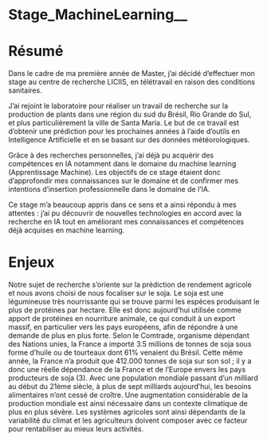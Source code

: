 # Stage_MachineLearning__
# Résumé
Dans le cadre de ma première année de Master, j’ai décidé d’effectuer mon stage au centre de recherche LICIIS, en télétravail en raison des conditions sanitaires.

J’ai rejoint le laboratoire pour réaliser un travail de recherche sur la production de plants dans une région du sud du Brésil, Rio Grande do Sul, et plus particulièrement la ville de Santa Maria. Le but de ce travail est d’obtenir une prédiction pour les prochaines années à l’aide d’outils en Intelligence Artificielle et en se basant sur des données météorologiques.

Grâce à des recherches personnelles, j’ai déjà pu acquérir des compétences en IA notamment dans le domaine du machine learning (Apprentissage Machine). Les objectifs de ce stage étaient donc d’approfondir mes connaissances sur le domaine et de confirmer mes intentions d’insertion professionnelle dans le domaine de l’IA.

Ce stage m’a beaucoup appris dans ce sens et a ainsi répondu à mes attentes :  j’ai pu découvrir de nouvelles technologies en accord avec la recherche en IA tout en améliorant mes connaissances et compétences déjà acquises en machine learning.

# Enjeux

Notre sujet de recherche s’oriente sur la prédiction de rendement agricole et nous avons choisi de nous focaliser sur le soja. Le soja est une légumineuse très nourrissante qui se trouve parmi les espèces produisant le plus de protéines par hectare. Elle est donc aujourd’hui utilisée comme apport de protéines en nourriture animale, ce qui conduit à un export massif, en particulier vers les pays européens, afin de répondre à une demande de plus en plus forte.
Selon le Comtrade, organisme dépendant des Nations unies, la France a importé 3.5 millions de tonnes de soja sous forme d’huile ou de tourteaux dont 61% venaient du Brésil. Cette même année, la France n’a produit que 412.000 tonnes de soja sur son sol ; il y a donc une réelle dépendance de la France et de l’Europe envers les pays producteurs de soja (3).
Avec une population mondiale passant d’un milliard au début du 21ème siècle, à plus de sept milliards aujourd’hui, les besoins alimentaires n’ont cessé de croître. Une augmentation considérable de la production mondiale est ainsi nécessaire dans un contexte climatique de plus en plus sévère. Les systèmes agricoles sont ainsi dépendants de la variabilité du climat et les agriculteurs doivent composer avec ce facteur pour rentabiliser au mieux leurs activités.

